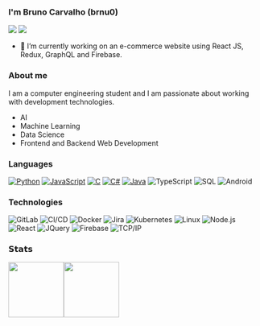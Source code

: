 ### I'm Bruno Carvalho (brnu0)
[![](https://vistr.dev/badge?repo=brnu0&corners=square)](https://github.com/brnuo/vistr.dev)
[![](https://img.shields.io/badge/-@brnu0-%23181717?style=flat-square&logo=github)](https://github.com/brnu0)

- 🔭 I’m currently working on an e-commerce website using React JS, Redux, GraphQL and Firebase.

### About me
I am a computer engineering student and I am passionate about working with development technologies.
* AI
* Machine Learning
* Data Science
* Frontend and Backend Web Development

### Languages

[![Python](https://img.shields.io/badge/-Python-000?&logo=python)](https://github.com/brnu0?tab=repositories&q=&type=&language=python)
[![JavaScript](https://img.shields.io/badge/-JavaScript-000?&logo=JavaScript&logoColor=ddc508)](https://github.com/brnu0?tab=repositories&q=&type=&language=javascript)
[![C](https://img.shields.io/badge/-C-000?&logo=C)](https://github.com/brnu0?tab=repositories&q=&type=&language=c)
[![C#](https://img.shields.io/badge/-c%23%20-000?&logo=c-sharp)](https://github.com/brnu0?tab=repositories&q=&type=&language=c#)
[![Java](https://img.shields.io/badge/-Java-000?&logo=Java&logoColor=007396)](https://github.com/brnu0?tab=repositories&q=&type=&language=java)
![TypeScript](https://img.shields.io/badge/-TypeScript-000?&logo=TypeScript&logoColor=007ACC)
![SQL](https://img.shields.io/badge/-SQL-000?&logo=MySQL&logoColor=4479A1)
![Android](https://img.shields.io/badge/Android-3DDC84?style=for-the-badge&logo=android&logoColor=white)


### Technologies

![GitLab](https://img.shields.io/badge/-GitLab-000?&logo=GitLab&logoColor=888)
![CI/CD](https://img.shields.io/badge/-CI%2FCD-000?&logo=CircleCI&logoColor=888)
![Docker](https://img.shields.io/badge/-Docker-000?&logo=Docker)
![Jira](https://img.shields.io/badge/-Jira-000?&logo=Jira-Software&logoColor=0052CC)
![Kubernetes](https://img.shields.io/badge/-Kubernetes-000?&logo=Kubernetes)
![Linux](https://img.shields.io/badge/-Linux-000?&logo=Linux&logoColor=FCC624)
![Node.js](https://img.shields.io/badge/-Node.js-000?&logo=node.js)
![React](https://img.shields.io/badge/-React-000?&logo=React)
![JQuery](https://img.shields.io/badge/-JQuery-000?&logo=JQuery)
![Firebase](https://img.shields.io/badge/-Firebase-000?&logo=Firebase&logoColor=4479A1)
![TCP/IP](https://img.shields.io/badge/-TCP%2FIP-000?&logo=Cisco)

### 𝗦𝘁𝗮𝘁𝘀

<img height="110px" src="https://github-readme-stats.vercel.app/api?username=brnu0&hide_title=true&hide_border=true&show_icons=true&include_all_commits=true&count_private=true&line_height=21&theme=dracula" /><img height="110px" src="https://github-readme-stats.vercel.app/api/top-langs/?username=brnu0&hide=html&hide_title=true&hide_border=true&layout=compact&langs_count=7&exclude_repo=comp426,Redventures-Movie-Quotes&theme=dracula" /></a>

<!--
**brnu0/brnu0** is a ✨ _special_ ✨ repository because its `README.md` (this file) appears on your GitHub profile.
text_color=000&icon_color=000&bg_color=0,ea6161,ffc64d,fffc4d,52fa5a&
text_color=000&icon_color=fff&bg_color=0,52fa5a,4dfcff,c64dff&

Here are some ideas to get you started:

- 🔭 I’m currently working on ...
- 🌱 I’m currently learning ...
- 👯 I’m looking to collaborate on ...
- 🤔 I’m looking for help with ...
- 💬 Ask me about ...
- 📫 How to reach me: ...
- 😄 Pronouns: ...
- ⚡ Fun fact: ...
-->

